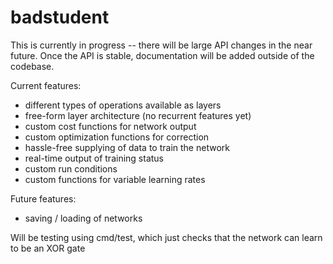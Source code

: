# badstudent

This is currently in progress -- there will be large API changes in the near future.
Once the API is stable, documentation will be added outside of the codebase.

Current features:
* different types of operations available as layers
* free-form layer architecture (no recurrent features yet)
* custom cost functions for network output
* custom optimization functions for correction
* hassle-free supplying of data to train the network
* real-time output of training status
* custom run conditions
* custom functions for variable learning rates

Future features:
* saving / loading of networks

Will be testing using cmd/test, which just checks that the network can learn to be an XOR gate